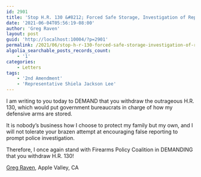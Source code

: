 ```yaml
---
id: 2901
title: 'Stop H.R. 130 &#8212; Forced Safe Storage, Investigation of Reports'
date: '2021-06-04T05:56:19-08:00'
author: 'Greg Raven'
layout: post
guid: 'http://localhost:10004/?p=2901'
permalink: /2021/06/stop-h-r-130-forced-safe-storage-investigation-of-reports/
algolia_searchable_posts_records_count:
    - '1'
categories:
    - Letters
tags:
    - '2nd Amendment'
    - 'Representative Shiela Jackson Lee'
---
```


I am writing to you today to DEMAND that you withdraw the outrageous H.R. 130, which would put government bureaucrats in charge of how my defensive arms are stored.

It is nobody’s business how I choose to protect my family but my own, and I will not tolerate your brazen attempt at encouraging false reporting to prompt police investigation.

Therefore, I once again stand with Firearms Policy Coalition in DEMANDING that you withdraw H.R. 130!

[Greg Raven](https://www.gregraven.org/), Apple Valley, CA